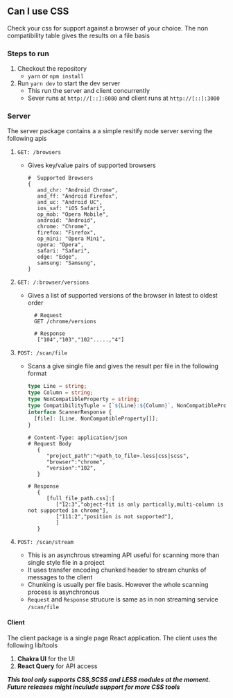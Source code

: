 ## Can I use CSS

Check your css for support against a browser of your choice. The non compatibility table gives the results on a file basis

### Steps to run

1. Checkout the repository
   - `yarn` or `npm install`
2. Run `yarn dev` to start the dev server
   - This run the server and client concurrently
   - Sever runs at `http://[::]:8080` and client runs at `http://[::]:3000`

### Server

The server package contains a a simple resitify node server serving the following apis

1.  `GET: /browsers`

    - Gives key/value pairs of supported browsers

      ```
      #  Supported Browsers
      {
         and_chr: "Android Chrome",
         and_ff: "Android Firefox",
         and_uc: "Android UC",
         ios_saf: "iOS Safari",
         op_mob: "Opera Mobile",
         android: "Android",
         chrome: "Chrome",
         firefox: "Firefox",
         op_mini: "Opera Mini",
         opera: "Opera",
         safari: "Safari",
         edge: "Edge",
         samsung: "Samsung",
      }
      ```

2.  `GET: /:browser/versions`

    - Gives a list of supported versions of the browser in latest to oldest order

      ```
        # Request
        GET /chrome/versions

        # Response
         ["104","103","102".....,"4"]
      ```

3.  `POST: /scan/file`

    - Scans a give single file and gives the result per file in the following format

      ```typescript
      type Line = string;
      type Column = string;
      type NonCompatibleProperty = string;
      type CompatibilityTuple = [`${Line}:${Column}`, NonCompatibleProperty];
      interface ScannerResponse {
        [file]: [Line, NonCompatibleProperty[]];
      }
      ```

      ```
      # Content-Type: application/json
      # Request Body
         {
            "project_path":"<path_to_file>.less|css|scss",
            "browser":"chrome",
            "version":"102",
         }

      # Response
         {
            [full_file_path.css]:[
               ["12:3","object-fit is only partically,multi-column is not supported in chrome"],
               ["111:2","position is not supported"],
               ]
         }
      ```

4.  `POST: /scan/stream`
    - This is an asynchrous streaming API useful for scanning more than single style file in a project
    - It uses transfer encoding chunked header to stream chunks of messages to the client
    - Chunking is usually per file basis. However the whole scanning process is asynchronous
    - `Request` and `Response` strucure is same as in non streaming service `/scan/file`

#### Client

The client package is a single page React application. The client uses the following lib/tools

1. **Chakra UI** for the UI
2. **React Query** for API access

**_This tool only supports CSS,SCSS and LESS modules at the moment. Future releases might inculude support for more CSS tools_**
